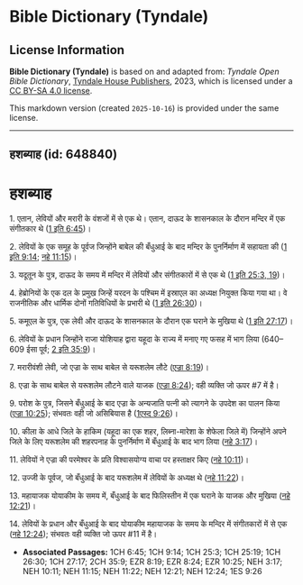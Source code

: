 # Bible Dictionary (Tyndale)

## License Information

**Bible Dictionary (Tyndale)** is based on and adapted from: _Tyndale Open Bible Dictionary_, [Tyndale House Publishers](https://tyndaleopenresources.com/), 2023, which is licensed under a [CC BY-SA 4.0 license](https://creativecommons.org/licenses/by-sa/4.0/legalcode.en).

This markdown version (created `2025-10-16`) is provided under the same license.



--------------------------------

## हशब्याह (id: 648840)

हशब्याह
=======

1\. एतान, लेवियों और मरारी के वंशजों में से एक थे। एतान, दाऊद के शासनकाल के दौरान मन्दिर में एक संगीतकार थे ([1 इति 6:45](https://ref.ly/1Chr6:45))।

2\. लेवियों के एक समूह के पूर्वज जिन्होंने बाबेल की बँधुआई के बाद मन्दिर के पुनर्निर्माण में सहायता की ([1 इति 9:14](https://ref.ly/1Chr9:14); [नहे 11:15](https://ref.ly/Neh11:15))।

3\. यदूतून के पुत्र, दाऊद के समय में मन्दिर में लेवियों और संगीतकारों में से एक थे ([1 इति 25:3, 19](https://ref.ly/1Chr25:3,1Chr25:19))।

4\. हेब्रोनियों के एक दल के प्रमुख जिन्हें यरदन के पश्चिम में इस्राएल का अध्यक्ष नियुक्त किया गया था। वे राजनीतिक और धार्मिक दोनों गतिविधियों के प्रभारी थे ([1 इति 26:30](https://ref.ly/1Chr26:30))।

5\. कमूएल के पुत्र, एक लेवी और दाऊद के शासनकाल के दौरान एक घराने के मुखिया थे ([1 इति 27:17](https://ref.ly/1Chr27:17))।

6\. लेवियों के प्रधान जिन्होंने राजा योशियाह द्वारा यहूदा के राज्य में मनाए गए फसह में भाग लिया (640–609 ईसा पूर्व; [2 इति 35:9](https://ref.ly/2Chr35:9))।

7\. मरारीवंशी लेवी, जो एज्रा के साथ बाबेल से यरूशलेम लौटे ([एज्रा 8:19](https://ref.ly/Ezra8:19))।

8\. एज्रा के साथ बाबेल से यरूशलेम लौटने वाले याजक ([एज्रा 8:24](https://ref.ly/Ezra8:24)); वही व्यक्ति जो ऊपर \#7 में है।

9\. परोश के पुत्र, जिसने बँधुआई के बाद एज्रा के अन्यजाति पत्नी को त्यागने के उपदेश का पालन किया ([एज्रा 10:25](https://ref.ly/Ezra10:25)); संभवतः वही जो असिबियास है ([1एस्द 9:26](https://ref.ly/1Esd9:26))।

10\. कीला के आधे जिले के हाकिम (यहूदा का एक शहर, लिब्ना\-मारेशा के शेफेला जिले में) जिन्होंने अपने जिले के लिए यरूशलेम की शहरपनाह के पुनर्निर्माण में बँधुआई के बाद भाग लिया ([नहे 3:17](https://ref.ly/Neh3:17))।

11\. लेवियों ने एज्रा की परमेश्वर के प्रति विश्वासयोग्य वाचा पर हस्ताक्षर किए ([नहे 10:11](https://ref.ly/Neh10:11))।

12\. उज्जी के पूर्वज, जो बँधुआई के बाद यरूशलेम में लेवियों के अध्यक्ष थे ([नहे 11:22](https://ref.ly/Neh11:22))।

13\. महायाजक योयाकीम के समय में, बँधुआई के बाद फिलिस्तीन में एक घराने के याजक और मुखिया ([नहे 12:21](https://ref.ly/Neh12:21))।

14\. लेवियों के प्रधान और बँधुआई के बाद योयाकीम महायाजक के समय के मन्दिर में संगीतकारों में से एक ([नहे 12:24](https://ref.ly/Neh12:24)); संभवतः वही व्यक्ति जो ऊपर \#11 में है।

* **Associated Passages:** 1CH 6:45; 1CH 9:14; 1CH 25:3; 1CH 25:19; 1CH 26:30; 1CH 27:17; 2CH 35:9; EZR 8:19; EZR 8:24; EZR 10:25; NEH 3:17; NEH 10:11; NEH 11:15; NEH 11:22; NEH 12:21; NEH 12:24; 1ES 9:26

